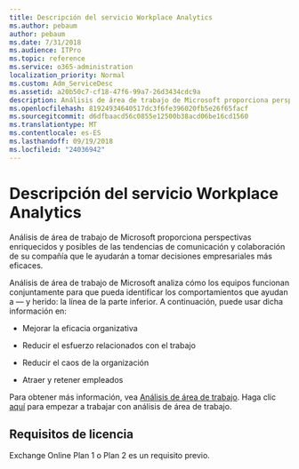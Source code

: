 ```yaml
---
title: Descripción del servicio Workplace Analytics
ms.author: pebaum
author: pebaum
ms.date: 7/31/2018
ms.audience: ITPro
ms.topic: reference
ms.service: o365-administration
localization_priority: Normal
ms.custom: Adm_ServiceDesc
ms.assetid: a20b50c7-cf18-47f6-99a7-26d3434cdc9a
description: Análisis de área de trabajo de Microsoft proporciona perspectivas enriquecidos y posibles de las tendencias de comunicación y colaboración de su compañía que le ayudarán a tomar decisiones empresariales más eficaces.
ms.openlocfilehash: 81924934640517dc3f6fe396020fb5e26f65facf
ms.sourcegitcommit: d6dfbaacd56c0855e12500b38acd06be16cd1560
ms.translationtype: MT
ms.contentlocale: es-ES
ms.lasthandoff: 09/19/2018
ms.locfileid: "24036942"
---
```

# <a name="workplace-analytics-service-description"></a>Descripción del servicio Workplace Analytics

Análisis de área de trabajo de Microsoft proporciona perspectivas enriquecidos y posibles de las tendencias de comunicación y colaboración de su compañía que le ayudarán a tomar decisiones empresariales más eficaces.
  
Análisis de área de trabajo de Microsoft analiza cómo los equipos funcionan conjuntamente para que pueda identificar los comportamientos que ayudan a — y herido: la línea de la parte inferior. A continuación, puede usar dicha información en: 
  
- Mejorar la eficacia organizativa
    
- Reducir el esfuerzo relacionados con el trabajo
    
- Reducir el caos de la organización
    
- Atraer y retener empleados
    
Para obtener más información, vea [Análisis de área de trabajo](https://go.microsoft.com/fwlink/?linkid=852492). Haga clic [aquí](https://docs.microsoft.com/en-us/workplace-analytics/overview/get-started) para empezar a trabajar con análisis de área de trabajo. 
  
## <a name="licensing-requirements"></a>Requisitos de licencia

Exchange Online Plan 1 o Plan 2 es un requisito previo.